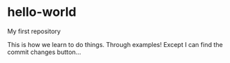 # hello-world
My first repository

This is how we learn to do things. Through examples! Except I can find the commit changes button...
